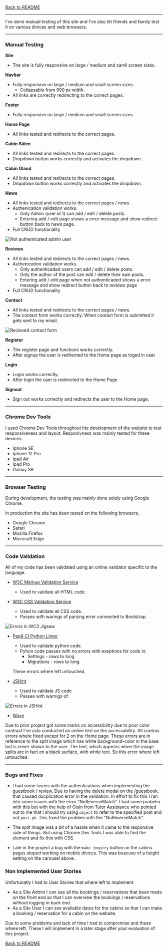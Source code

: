 [Back to README](https://github.com/Callee84/Cabins#readme)

---

I've done manual testing of this site and I've also let friends and family test it on various divices and web browsers.

---

### **Manual Testing**

**Site**
- The site is fully responsive on large / medium and samll screen sizes.

**Navbar**
- Fully responsive on large / medium and small screen sizes.
    - Collapsable from 990 px width.
- All links are correctly redirecting to the correct pages.

**Footer**
- Fully responsive on large / medium and small screen sizes.

**Home Page**
- All links tested and redirects to the correct pages.

**Cabin Sälen**
- All links tested and redirects to the correct pages.
- Dropdown button works correctly and activates the dropdown.

**Cabin Öland**
- All links tested and redirects to the correct pages.
- Dropdown button works correctly and activates the dropdown.

**News**
- All links tested and redirects to the correct pages / news.
- Authenication validation works.
    - Only Admin (user.id 1) can add / edit / delete posts.
    - Entering add / edit page shows a error message and show redirect button back to news page.
- Full CRUD functionality

![Not authenticated admin user](./cabin/assets/img/not_auth_news.jpg)

**Reviews**
- All links tested and redirects to the correct pages / news.
- Authenication validation works.
    - Only authenticaded users can add / edit / delete posts.
    - Only the author of the post can edit / delete their own posts.
    - Entering add / edit page when not authenticaded shows a error message and show redirect button back to reviews page
- Full CRUD functionality
  
**Contact**
- All links tested and redirects to the correct pages / news.
- The contact form works correctly. When contact form is submitted it gets sent to my email.

![Recieved contact form](./cabin/assets/img/contact_mail.jpg)

**Register**
- The register page and functions works correctly. 
- After signup the user is redirected to the Home page as loged in user

**Login**
- Login works correctly.
- After login the user is redirected to the Home Page

**Signout**
- Sign out works correctly and redirects the user to the Home page.

---

### **Chrome Dev Tools**
I used Chrome Dev Tools throughout hte development of the website to test responsiveness and layout.
Responivness was mainly tested for these devices:
- Iphone SE
- Iphone 12 Pro
- Ipad Air
- Ipad Pro
- Galaxy S9

---

### **Browser Testing**

During development, the testing was mainly done solely using Google Chrome.

In production the site has been tested on the following browsers,
- Google Chrome
- Safari
- Mozilla Firefox
- Microsoft Edge

---

### **Code Vaildation**

All of my code has been validated using an online validator specific to the language. 

- [W3C Markup Validation Service](https://validator.w3.org/) 
    - Used to validate all HTML code.

- [W3C CSS Validation Service](https://jigsaw.w3.org/css-validator/)
    - Used to validate all CSS code.
    * Passes with warings of parsing error connected to Bootstrap.

![Errors in WC3 Jigsaw](./cabin/assets/img/jigsaw_e.jpg)

- [Pep8 CI Python Linter](https://pep8ci.herokuapp.com/)
    - Used to validate python code.
    * Pyhon code passes with no errors with exeptions for code in:
        - Settings - rows to long
        - Migrations - rows to long.
    
    These errors where left untouched.
    

- [JSHint](https://jshint.com/)
    - Used to validate JS code
    * Passes with warnigs of: 

![Errors in JSHint](./cabin/assets/img/jshint.jpg)


- [Wave](https://wave.webaim.org/)

Due to prior project got some marks on accessibility due to poor color contrast I've aslo conducted an online test on the accessability. All contras errors where fixed except for 2 on the Home page.
These errors are in reference to the split image which has white background-color in the base but is never shown to the user. The text, which appears when the image splits are in fact on a black surface, with white text. So this error where left untouched.

---

### **Bugs and Fixes**

- I had some issues with the authentications when implementing the guestbook / review. Due to having the delete modal on the /guestbook, that caused ducplication error in the validation. In effort to fix this I ran into some issues with the error "NoReverseMatch". I had some probelm with this but with the help of Oisin from Tutor Assistance who pointed out to me that I should try using `object` to refer to the specified post and not `post.pk`. This fixed the problem with the "NoReverseMatch".

- The split image was a bit of a hassle when it came to the responsive side of things. But using Chrome Dev Tools I was able to find the element and fix this with CSS.

- Late in the project a bug with the `make inquiry` button on the cabins pages stoped working on mobile divices. This was beacuse of a height setting on the carousel above.

### **Non implemented User Stories**

Unfortunatly I had to User Stories that where left to implement. 
- As a Site Admin I can see all the bookings / reservations that been made on the front end so that I can overview the bookings / reservations without logging in back end.
- As a Site User I can see available dates for the cabins so that I can make a booking / reservation for a cabin on the website.

Due to some problems and lack of time I had to compromise and these where left. These I will implement in a later stage after your evaluation of this project. 

[Back to README](https://github.com/Callee84/Cabins#readme)



